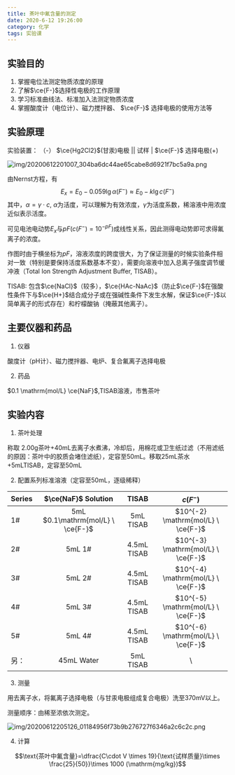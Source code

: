 ```yaml
---
title: 茶叶中氟含量的测定
date: 2020-6-12 19:26:00
category: 化学
tags: 实验课
---
```


<script type="text/javascript" src="/js/config.js" defer></script>
<script id="Mathjax-script" type="text/javascript" defer src="/js/mathjax/tex-svg.js?config=TeX-MML-AM_CHTML"></script>

<!--more-->

## 实验目的
1. 掌握电位法测定物质浓度的原理
2. 了解$\ce{F-}$选择性电极的工作原理
3. 学习标准曲线法、标准加入法测定物质浓度
4. 掌握酸度计（电位计）、磁力搅拌器、 $\ce{F-}$ 选择电极的使用方法等

## 实验原理


实验装置： （-） $\ce{Hg2Cl2}$(甘汞)电极 || 试样 | $\ce{F-}$ 选择电极(+)

![img/20200612201007_304ba6dc44ae65cabe8d6921f7bc5a9a.png](http://api.zypan.ltd/img/20200612201007_304ba6dc44ae65cabe8d6921f7bc5a9a.png)

由Nernst方程，有
$$ E_x=E_0 - 0.059 \lg \alpha (F^-) \approx E_0 - k \lg c(F^-) $$
其中，$\alpha = \gamma\cdot c$, $\alpha$为活度，可以理解为有效浓度，$\gamma$为活度系数，稀溶液中用浓度近似表示活度。

可见电池电动势$E_x$与$pF (c(F^-)=10^{-pF})$成线性关系，因此测得电动势即可求得氟离子的浓度。

作图时由于横坐标为$pF$，溶液浓度的跨度很大，为了保证测量的时候实验条件相对一致（特别是要保持活度系数基本不变），需要向溶液中加入总离子强度调节缓冲液（Total Ion Strength Adjustment Buffer, TISAB）。

TISAB: 包含$\ce{NaCl}$（较多），$\ce{HAc-NaAc}$（防止$\ce{F-}$在强酸性条件下与$\ce{H+}$结合成分子或在强碱性条件下发生水解，保证$\ce{F-}$以简单离子的形式存在）和柠檬酸钠（掩蔽其他离子）。

## 主要仪器和药品

1. 仪器

酸度计（pH计）、磁力搅拌器、电炉、复合氟离子选择电极

2. 药品

$0.1 \mathrm{mol/L} \ce{NaF}$,TISAB溶液，市售茶叶

## 实验内容

1. 茶叶处理

称取 $2.00\mathrm{g}$茶叶+$40 \mathrm{mL}$去离子水煮沸，冷却后，用棉花或卫生纸过滤（不用滤纸的原因：茶叶中的胶质会堵住滤纸），定容至$50\mathrm{mL}$。移取$25\mathrm{mL}$茶水+$5\mathrm{mL}$TISAB，定容至$50\mathrm{mL}$

2. 配置系列标准溶液（定容至$50\mathrm{mL}$，逐级稀释）

| Series |        $\ce{NaF}$ Solution         |    TISAB    |              $c(F^-)$              |
| ------ | :--------------------------------: | :---------: | :--------------------------------: |
| 1#     | 5mL $0.1\mathrm{mol/L} \  \ce{F-}$ |  5mL TISAB  | $10^{-2} \mathrm{mol/L} \ \ce{F-}$ |
| 2#     |               5mL 1#               | 4.5mL TISAB | $10^{-3} \mathrm{mol/L} \ \ce{F-}$ |
| 3#     |               5mL 2#               | 4.5mL TISAB | $10^{-4} \mathrm{mol/L} \ \ce{F-}$ |
| 4#     |               5mL 3#               | 4.5mL TISAB | $10^{-5} \mathrm{mol/L} \ \ce{F-}$ |
| 5#     |               5mL 4#               | 4.5mL TISAB | $10^{-6} \mathrm{mol/L} \ \ce{F-}$ |
| 另：   |             45mL Water             |  5mL TISAB  |                 \                  |

3. 测量

用去离子水，将氟离子选择电极（与甘汞电极组成复合电极）洗至$370 \mathrm{mV}$以上。

测量顺序：由稀至浓依次测定。

![img/20200612205126_01184956f73b9b276727f6346a2c6c2c.png](http://api.zypan.ltd/img/20200612205126_01184956f73b9b276727f6346a2c6c2c.png)

4. 计算

$$\text{茶叶中氟含量}=\dfrac{C\cdot V \times 19}{\text{试样质量}\times \frac{25}{50}}\times 1000 (\mathrm{mg/kg})$$